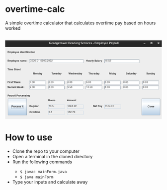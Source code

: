 # overtime-calc
A simple overtime calculator that calculates overtime pay based on hours worked

<br>
<img src="overtime.png">
<br>

# How to use
<ul>
  <li>Clone the repo to your computer</li>
  <li>Open a terminal in the cloned directory</li>
  <li>Run the following commands</li>
  
* `$ javac mainForm.java`
* `$ java mainForm`

<li>Type your inputs and calculate away</li>
</ul>

